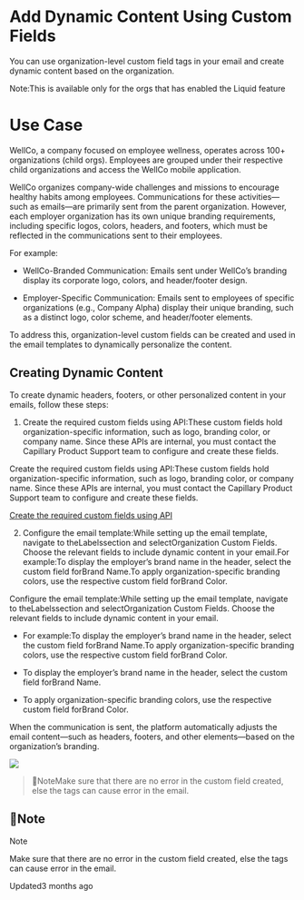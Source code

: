 # Add Dynamic Content Using Custom Fields

You can use organization-level custom field tags in your email and create dynamic content based on the organization.

Note:This is available only for the orgs that has enabled the Liquid feature

# Use Case

WellCo, a company focused on employee wellness, operates across 100+ organizations (child orgs). Employees are grouped under their respective child organizations and access the WellCo mobile application.

WellCo organizes company-wide challenges and missions to encourage healthy habits among employees. Communications for these activities—such as emails—are primarily sent from the parent organization. However, each employer organization has its own unique branding requirements, including specific logos, colors, headers, and footers, which must be reflected in the communications sent to their employees.

For example:

- WellCo-Branded Communication: Emails sent under WellCo’s branding display its corporate logo, colors, and header/footer design.

- Employer-Specific Communication: Emails sent to employees of specific organizations (e.g., Company Alpha) display their unique branding, such as a distinct logo, color scheme, and header/footer elements.

To address this, organization-level custom fields can be created and used in the email templates to dynamically personalize the content.

## Creating Dynamic Content

To create dynamic headers, footers, or other personalized content in your emails, follow these steps:

1. Create the required custom fields using API:These custom fields hold organization-specific information, such as logo, branding color, or company name. Since these APIs are internal, you must contact the Capillary Product Support team to configure and create these fields.

Create the required custom fields using API:These custom fields hold organization-specific information, such as logo, branding color, or company name. Since these APIs are internal, you must contact the Capillary Product Support team to configure and create these fields.

[Create the required custom fields using API](/reference/create-a-custom-field)

2. Configure the email template:While setting up the email template, navigate to theLabelssection and selectOrganization Custom Fields. Choose the relevant fields to include dynamic content in your email.For example:To display the employer’s brand name in the header, select the custom field forBrand Name.To apply organization-specific branding colors, use the respective custom field forBrand Color.

Configure the email template:While setting up the email template, navigate to theLabelssection and selectOrganization Custom Fields. Choose the relevant fields to include dynamic content in your email.

- For example:To display the employer’s brand name in the header, select the custom field forBrand Name.To apply organization-specific branding colors, use the respective custom field forBrand Color.

- To display the employer’s brand name in the header, select the custom field forBrand Name.

- To apply organization-specific branding colors, use the respective custom field forBrand Color.

When the communication is sent, the platform automatically adjusts the email content—such as headers, footers, and other elements—based on the organization’s branding.

![](https://files.readme.io/3a9f571c956779ad1d90725f3e47d25635924caa1db7533b2479b92dab93d944-Organisation_custom_field.png)

> 🚧NoteMake sure that there are no error in the custom field created, else the tags can cause error in the email.

## 🚧Note

Note

Make sure that there are no error in the custom field created, else the tags can cause error in the email.

Updated3 months ago